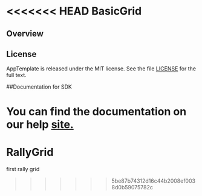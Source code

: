 <<<<<<< HEAD
BasicGrid
=========================

## Overview


## License

AppTemplate is released under the MIT license.  See the file [LICENSE](./LICENSE) for the full text.

##Documentation for SDK

You can find the documentation on our help [site.](https://help.rallydev.com/apps/2.0rc2/doc/)
=======
RallyGrid
=========

first rally grid
>>>>>>> 5be87b74312d16c44b2008ef0038d0b59075782c
